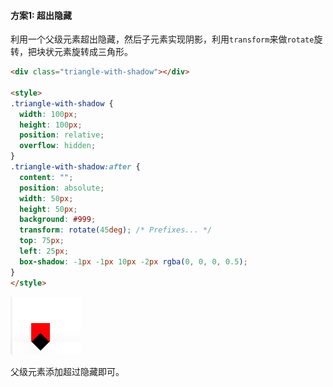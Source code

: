 #### 方案1: 超出隐藏

利用一个父级元素超出隐藏，然后子元素实现阴影，利用`transform`来做`rotate`旋转，把块状元素旋转成三角形。

```HTML
<div class="triangle-with-shadow"></div>

<style>
.triangle-with-shadow {
  width: 100px;
  height: 100px;
  position: relative;
  overflow: hidden;
}
.triangle-with-shadow:after {
  content: "";
  position: absolute;
  width: 50px;
  height: 50px;
  background: #999;
  transform: rotate(45deg); /* Prefixes... */
  top: 75px;
  left: 25px;
  box-shadow: -1px -1px 10px -2px rgba(0, 0, 0, 0.5);
}
</style>
```

![triangle](https://raw.githubusercontent.com/13916253446/assets/master/public/%E5%B1%8F%E5%B9%95%E5%BF%AB%E7%85%A7%202019-10-11%20%E4%B8%8B%E5%8D%882.egdm835gmqq.38.57.png)

父级元素添加超过隐藏即可。
